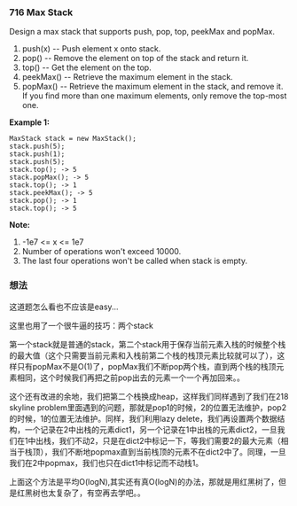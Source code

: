### 716 Max Stack

Design a max stack that supports push, pop, top, peekMax and popMax.

1. push(x) -- Push element x onto stack.
2. pop() -- Remove the element on top of the stack and return it.
3. top() -- Get the element on the top.
4. peekMax() -- Retrieve the maximum element in the stack.
5. popMax() -- Retrieve the maximum element in the stack, and remove it. If you find more than one maximum elements, only remove the top-most one.

**Example 1:**

```
MaxStack stack = new MaxStack();
stack.push(5); 
stack.push(1);
stack.push(5);
stack.top(); -> 5
stack.popMax(); -> 5
stack.top(); -> 1
stack.peekMax(); -> 5
stack.pop(); -> 1
stack.top(); -> 5
```

**Note:**

1. -1e7 <= x <= 1e7
2. Number of operations won't exceed 10000.
3. The last four operations won't be called when stack is empty.

### 想法

这道题怎么看也不应该是easy...

这里也用了一个很牛逼的技巧：两个stack

第一个stack就是普通的stack，第二个stack用于保存当前元素入栈的时候整个栈的最大值（这个只需要当前元素和入栈前第二个栈的栈顶元素比较就可以了），这样只有popMax不是O(1)了，popMax我们不断pop两个栈，直到两个栈的栈顶元素相同，这个时候我们再把之前pop出去的元素一个一个再加回来。。

这个还有改进的余地，我们把第二个栈换成heap，这样我们同样遇到了我们在218 skyline problem里面遇到的问题，那就是pop1的时候，2的位置无法维护，pop2的时候，1的位置无法维护。同样，我们利用lazy delete，我们再设置两个数据结构，一个记录在2中出栈的元素dict1，另一个记录在1中出栈的元素dict2，一旦我们在1中出栈，我们不动2，只是在dict2中标记一下，等我们需要2的最大元素（相当于栈顶），我们不断地popmax直到当前栈顶的元素不在dict2中了。同理，一旦我们在2中popmax，我们也只在dict1中标记而不动栈1。

上面这个方法是平均O(logN),其实还有真O(logN)的办法，那就是用红黑树了，但是红黑树也太复杂了，有空再去学吧。。